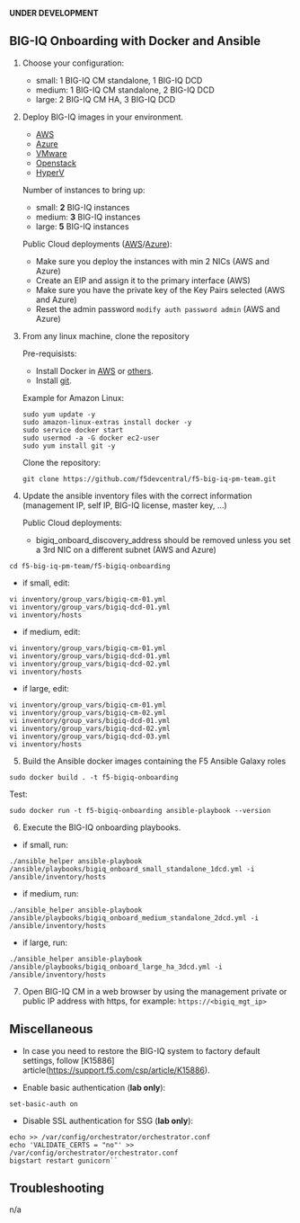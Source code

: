 **UNDER DEVELOPMENT**

BIG-IQ Onboarding with Docker and Ansible
-----------------------------------------

1. Choose your configuration:

    - small: 1 BIG-IQ CM standalone, 1 BIG-IQ DCD
    - medium: 1 BIG-IQ CM standalone, 2 BIG-IQ DCD
    - large: 2 BIG-IQ CM HA, 3 BIG-IQ DCD

2. Deploy BIG-IQ images in your environment.

    - [AWS](https://aws.amazon.com/marketplace/pp/B00KIZG6KA?qid=1495059228012&sr=0-1&ref_=srh_res_product_title)
    - [Azure](https://azuremarketplace.microsoft.com/en-us/marketplace/apps/f5-networks.f5-big-iq?tab=Overview)
    - [VMware](https://downloads.f5.com/esd/eula.sv?sw=BIG-IQ&pro=big-iq_CM&ver=6.1.0&container=v6.1.0&_ga=2.95373976.584487124.1557161462-1415455721.1549652512)
    - [Openstack](https://downloads.f5.com/esd/eula.sv?sw=BIG-IQ&pro=big-iq_CM&ver=6.1.0&container=v6.1.0&_ga=2.200814506.584487124.1557161462-1415455721.1549652512)
    - [HyperV](https://downloads.f5.com/esd/eula.sv?sw=BIG-IQ&pro=big-iq_CM&ver=6.1.0&container=v6.1.0&_ga=2.133130250.584487124.1557161462-1415455721.1549652512)

    Number of instances to bring up:

    - small: **2** BIG-IQ instances
    - medium: **3** BIG-IQ instances
    - large: **5** BIG-IQ instances

    Public Cloud deployments ([AWS](https://techdocs.f5.com/kb/en-us/products/big-iq-centralized-mgmt/manuals/product/big-iq-centralized-management-and-amazon-web-services-setup-6-0-0.html)/[Azure](https://techdocs.f5.com/kb/en-us/products/big-iq-centralized-mgmt/manuals/product/big-iq-centralized-management-and-msft-azure-setup-6-0-0.html)):

    - Make sure you deploy the instances with min 2 NICs (AWS and Azure)
    - Create an EIP and assign it to the primary interface (AWS)
    - Make sure you have the private key of the Key Pairs selected (AWS and Azure)
    - Reset the admin password ``modify auth password admin`` (AWS and Azure)
  
3. From any linux machine, clone the repository

    Pre-requisists:

    - Install Docker in [AWS](https://docs.aws.amazon.com/AmazonECS/latest/developerguide/docker-basics.html) or [others](https://docs.docker.com/install/linux/docker-ce/ubuntu/).
    - Install [git](https://git-scm.com/download/linux).

    Example for Amazon Linux:
    ```
    sudo yum update -y
    sudo amazon-linux-extras install docker -y
    sudo service docker start
    sudo usermod -a -G docker ec2-user
    sudo yum install git -y
    ```

    Clone the repository:

    ```
    git clone https://github.com/f5devcentral/f5-big-iq-pm-team.git
    ```

4. Update the ansible inventory files with the correct information (management IP, self IP, BIG-IQ license, master key, ...)

    Public Cloud deployments:
    
    - bigiq_onboard_discovery_address should be removed unless you set a 3rd NIC on a different subnet (AWS and Azure)

  ```
  cd f5-big-iq-pm-team/f5-bigiq-onboarding
  ```

  - if small, edit:

  ```
  vi inventory/group_vars/bigiq-cm-01.yml
  vi inventory/group_vars/bigiq-dcd-01.yml
  vi inventory/hosts
  ```

  - if medium, edit:

  ```
  vi inventory/group_vars/bigiq-cm-01.yml
  vi inventory/group_vars/bigiq-dcd-01.yml
  vi inventory/group_vars/bigiq-dcd-02.yml
  vi inventory/hosts
  ```

  - if large, edit:

  ```
  vi inventory/group_vars/bigiq-cm-01.yml
  vi inventory/group_vars/bigiq-cm-02.yml
  vi inventory/group_vars/bigiq-dcd-01.yml
  vi inventory/group_vars/bigiq-dcd-02.yml
  vi inventory/group_vars/bigiq-dcd-03.yml
  vi inventory/hosts
  ```

5. Build the Ansible docker images containing the F5 Ansible Galaxy roles

  ```
  sudo docker build . -t f5-bigiq-onboarding
  ```

  Test:

  ```
  sudo docker run -t f5-bigiq-onboarding ansible-playbook --version
  ```

6. Execute the BIG-IQ onboarding playbooks.

  - if small, run:

  ```
  ./ansible_helper ansible-playbook /ansible/playbooks/bigiq_onboard_small_standalone_1dcd.yml -i /ansible/inventory/hosts
  ```

  - if medium, run:

  ```
  ./ansible_helper ansible-playbook /ansible/playbooks/bigiq_onboard_medium_standalone_2dcd.yml -i /ansible/inventory/hosts
  ```

  - if large, run:

  ```
  ./ansible_helper ansible-playbook /ansible/playbooks/bigiq_onboard_large_ha_3dcd.yml -i /ansible/inventory/hosts
  ```

7. Open BIG-IQ CM in a web browser by using the management private or public IP address with https, for example: ``https://<bigiq_mgt_ip>``

Miscellaneous
-------------

- In case you need to restore the BIG-IQ system to factory default settings, follow [K15886] article(https://support.f5.com/csp/article/K15886).

- Enable basic authentication (**lab only**):

 ```
 set-basic-auth on
 ```

- Disable SSL authentication for SSG (**lab only**):

```
echo >> /var/config/orchestrator/orchestrator.conf
echo 'VALIDATE_CERTS = "no"' >> /var/config/orchestrator/orchestrator.conf
bigstart restart gunicorn``
```

Troubleshooting
---------------

n/a